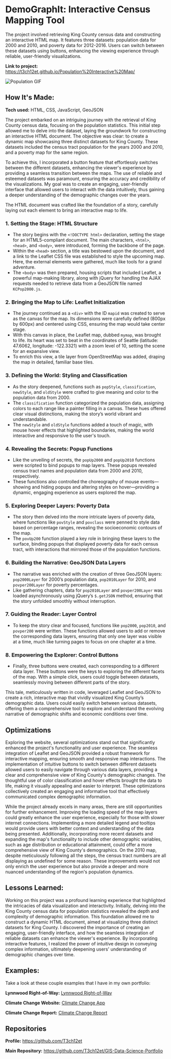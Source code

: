 # DemoGraphIt: Interactive Census Mapping Tool
The project involved retrieving King County census data and constructing an interactive HTML map. It features three datasets: population data for 2000 and 2010, and poverty data for 2012-2016. Users can switch between these datasets using buttons, enhancing the viewing experience through reliable, user-friendly visualizations.

**Link to project:** https://t3ch12et.github.io/Population%20Interactive%20Map/

<img src="./DemoGraphIt.gif" img alt = "Population GIF"/>

## How It's Made:

**Tech used:** HTML, CSS, JavaScript, GeoJSON

The project embarked on an intriguing journey with the retrieval of King County census data, focusing on the population statistics. This initial step allowed me to delve into the dataset, laying the groundwork for constructing an interactive HTML document. The objective was clear: to create a dynamic map showcasing three distinct datasets for King County. These datasets included the census tract population for the years 2000 and 2010, and a poverty map for the same region.

To achieve this, I incorporated a button feature that effortlessly switches between the different datasets, enhancing the viewer's experience by providing a seamless transition between the maps. The use of reliable and esteemed datasets was paramount, ensuring the accuracy and credibility of the visualizations. My goal was to create an engaging, user-friendly interface that allowed users to interact with the data intuitively, thus gaining a deeper understanding of the demographic changes over the years.

The HTML document was crafted like the foundation of a story, carefully laying out each element to bring an interactive map to life.

### 1. **Setting the Stage: HTML Structure**
   - The story begins with the `<!DOCTYPE html>` declaration, setting the stage for an HTML5-compliant document. The main characters, `<html>`, `<head>`, and `<body>`, were introduced, forming the backbone of the page.
   - Within the `<head>` section, a title was bestowed upon the document, and a link to the Leaflet CSS file was established to style the upcoming map. Here, the external elements were gathered, much like tools for a grand adventure.
   - The `<body>` was then prepared, housing scripts that included Leaflet, a powerful map-making library, along with jQuery for handling the AJAX requests needed to retrieve data from a GeoJSON file named `KCPop2000.js`.

### 2. **Bringing the Map to Life: Leaflet Initialization**
   - The journey continued as a `<div>` with the ID `mapid` was created to serve as the canvas for the map. Its dimensions were carefully defined (800px by 600px) and centered using CSS, ensuring the map would take center stage.
   - With this canvas in place, the Leaflet map, dubbed `mymap`, was brought to life. Its heart was set to beat in the coordinates of Seattle (latitude: 47.6062, longitude: -122.3321) with a zoom level of 10, setting the scene for an expansive view.
   - To enrich this view, a tile layer from OpenStreetMap was added, draping the map in detailed, familiar base tiles.

### 3. **Defining the World: Styling and Classification**
   - As the story deepened, functions such as `popStyle`, `classification`, `newStyle`, and `oldStyle` were crafted to give meaning and color to the population data from 2000.
   - The `classification` function categorized the population data, assigning colors to each range like a painter filling in a canvas. These hues offered clear visual distinctions, making the story’s world vibrant and understandable.
   - The `newStyle` and `oldStyle` functions added a touch of magic, with mouse hover effects that highlighted boundaries, making the world interactive and responsive to the user's touch.

### 4. **Revealing the Secrets: Popup Functions**
   - Like the unveiling of secrets, the `popUp2000` and `popUp2010` functions were scripted to bind popups to map layers. These popups revealed census tract names and population data from 2000 and 2010, respectively.
   - These functions also controlled the choreography of mouse events—showing and hiding popups and altering styles on hover—providing a dynamic, engaging experience as users explored the map.

### 5. **Exploring Deeper Layers: Poverty Data**
   - The story then delved into the more intricate layers of poverty data, where functions like `povStyle` and `povclass` were penned to style data based on percentage ranges, revealing the socioeconomic contours of the map.
   - The `povUp200` function played a key role in bringing these layers to the surface, binding popups that displayed poverty data for each census tract, with interactions that mirrored those of the population functions.

### 6. **Building the Narrative: GeoJSON Data Layers**
   - The narrative was enriched with the creation of three GeoJSON layers: `pop2000Layer` for 2000’s population data, `pop2010Layer` for 2010, and `povper200Layer` for poverty percentages.
   - Like gathering chapters, data for `pop2010Layer` and `povper200Layer` was loaded asynchronously using jQuery’s `$.getJSON` method, ensuring that the story unfolded smoothly without interruption.

### 7. **Guiding the Reader: Layer Control**
   - To keep the story clear and focused, functions like `pop2000`, `pop2010`, and `povper200` were written. These functions allowed users to add or remove the corresponding data layers, ensuring that only one layer was visible at a time, much like turning pages to focus on one chapter at a time.

### 8. **Empowering the Explorer: Control Buttons**
   - Finally, three buttons were created, each corresponding to a different data layer. These buttons were the keys to exploring the different facets of the map. With a simple click, users could toggle between datasets, seamlessly moving between different parts of the story.

This tale, meticulously written in code, leveraged Leaflet and GeoJSON to create a rich, interactive map that vividly visualized King County’s demographic data. Users could easily switch between various datasets, offering them a comprehensive tool to explore and understand the evolving narrative of demographic shifts and economic conditions over time.

## Optimizations

Exploring the website, several optimizations stand out that significantly enhanced the project's functionality and user experience. The seamless integration of Leaflet and GeoJSON provided a robust framework for interactive mapping, ensuring smooth and responsive map interactions. The implementation of intuitive buttons to switch between different datasets allowed users to easily navigate through various data layers, providing a clear and comprehensive view of King County's demographic changes. The thoughtful use of color classification and hover effects brought the data to life, making it visually appealing and easier to interpret. These optimizations collectively created an engaging and informative tool that effectively communicated complex demographic information.

While the project already excels in many areas, there are still opportunities for further enhancement. Improving the loading speed of the map layers could greatly enhance the user experience, especially for those with slower internet connections. Implementing a more detailed legend and tooltips would provide users with better context and understanding of the data being presented. Additionally, incorporating more recent datasets and expanding the map's functionality to include other demographic variables, such as age distribution or educational attainment, could offer a more comprehensive view of King County's demographics. On the 2010 map, despite meticulously following all the steps, the census tract numbers are all displaying as undefined for some reason. These improvements would not only enrich the user experience but also provide a deeper and more nuanced understanding of the region's population dynamics.

## Lessons Learned:

Working on this project was a profound learning experience that highlighted the intricacies of data visualization and interactivity. Initially, delving into the King County census data for population statistics revealed the depth and complexity of demographic information. This foundation allowed me to construct a dynamic HTML document, aimed at visualizing three distinct datasets for King County. I discovered the importance of creating an engaging, user-friendly interface, and how the seamless integration of reliable datasets can enhance the viewer's experience. By incorporating interactive features, I realized the power of intuitive design in conveying complex information, ultimately deepening users' understanding of demographic changes over time.

## Examples:
Take a look at these couple examples that I have in my own portfolio:

**Lynnwood Right-of-Way:** [Lynnwood Right-of-Way](https://github.com/T3ch12et/GIS-Data-Science-Portfolio/tree/main/Furtado-and-Associates-Projects/Lynnwood%20Right-of-Way)

**Climate Change Website:** [Climate Change App](https://github.com/T3ch12et/GIS-Data-Science-Portfolio/tree/main/Climate-Change/project-app-T3ch12et)

**Climate Change Report:** [Climate Change Report](https://github.com/T3ch12et/GIS-Data-Science-Portfolio/tree/main/Climate-Change/project-report-saejinm)

## Repositories
**Profile:** https://github.com/T3ch12et

**Main Repository:** https://github.com/T3ch12et/GIS-Data-Science-Portfolio


